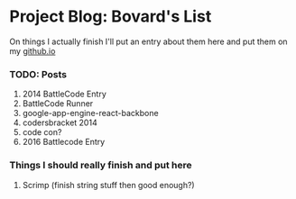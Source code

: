 
# Project Blog: Bovard's List

On things I actually finish I'll put an entry about them here and put them on my [github.io](http://bovard.github.io)

### TODO: Posts

1. 2014 BattleCode Entry
2. BattleCode Runner
3. google-app-engine-react-backbone
4. codersbracket 2014
5. code con?
6. 2016 Battlecode Entry

### Things I should really finish and put here

1. Scrimp (finish string stuff then good enough?)
